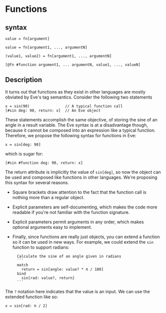 # Functions

## syntax

```
value = fn[argument]

value = fn[argument1, ..., argumentN]

(value1, value2) = fn[argument1, ..., argumentN]

[@fn #function argument1, ... argumentN, value1, ..., valueN]
```

## Description

It turns out that functions as they exist in other languages are mostly obviated by Eve's tag semantics. Consider the following two statements

```
x = sin(90)                // A typical function call
[#sin deg: 90, return: x]  // An Eve object
```

These statements accomplish the same objective, of storing the sine of an angle in a result variable. The Eve syntax is at a disadvantage though, because it cannot be composed into an expression like a typical function. Therefore, we propose the following syntax for functions in Eve:

```
x = sin[deg: 90]
```

which is sugar for:

```
[#sin #function deg: 90, return: x]
```

The return attribute is implicitly the value of `sin[deg]`, so now the object can be used and composed like functions in other languages. We're proposing this syntax for several reasons.

- Square brackets draw attention to the fact that the function call is nothing more than a regular object.
- Explicit parameters are self-documenting, which makes the code more readable if you're not familiar with the function signature.
- Explicit parameters permit arguments in any order, which makes optional arguments easy to implement.
- Finally, since functions are really just objects, you can extend a function so it can be used in new ways. For example, we could extend the `sin` function to support radians:


        Calculate the sine of an angle given in radians
        ```
        match
          return = sin[angle: value? * π / 180]
        bind
          sin[rad: value?, return]
        ```

The `?` notation here indicates that the value is an input. We can use the extended function like so:

```
x = sin[rad: π / 2]
```